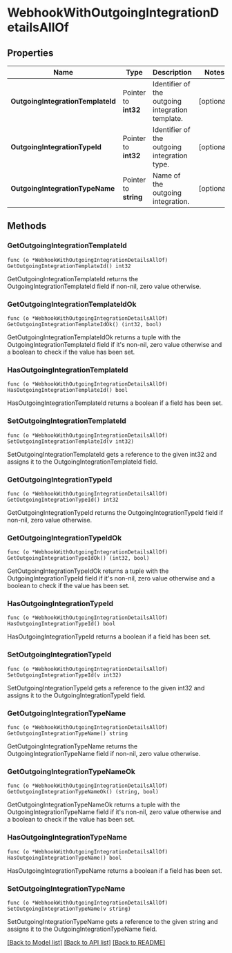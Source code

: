# WebhookWithOutgoingIntegrationDetailsAllOf

## Properties

Name | Type | Description | Notes
------------ | ------------- | ------------- | -------------
**OutgoingIntegrationTemplateId** | Pointer to **int32** | Identifier of the outgoing integration template. | [optional] 
**OutgoingIntegrationTypeId** | Pointer to **int32** | Identifier of the outgoing integration type. | [optional] 
**OutgoingIntegrationTypeName** | Pointer to **string** | Name of the outgoing integration. | [optional] 

## Methods

### GetOutgoingIntegrationTemplateId

`func (o *WebhookWithOutgoingIntegrationDetailsAllOf) GetOutgoingIntegrationTemplateId() int32`

GetOutgoingIntegrationTemplateId returns the OutgoingIntegrationTemplateId field if non-nil, zero value otherwise.

### GetOutgoingIntegrationTemplateIdOk

`func (o *WebhookWithOutgoingIntegrationDetailsAllOf) GetOutgoingIntegrationTemplateIdOk() (int32, bool)`

GetOutgoingIntegrationTemplateIdOk returns a tuple with the OutgoingIntegrationTemplateId field if it's non-nil, zero value otherwise
and a boolean to check if the value has been set.

### HasOutgoingIntegrationTemplateId

`func (o *WebhookWithOutgoingIntegrationDetailsAllOf) HasOutgoingIntegrationTemplateId() bool`

HasOutgoingIntegrationTemplateId returns a boolean if a field has been set.

### SetOutgoingIntegrationTemplateId

`func (o *WebhookWithOutgoingIntegrationDetailsAllOf) SetOutgoingIntegrationTemplateId(v int32)`

SetOutgoingIntegrationTemplateId gets a reference to the given int32 and assigns it to the OutgoingIntegrationTemplateId field.

### GetOutgoingIntegrationTypeId

`func (o *WebhookWithOutgoingIntegrationDetailsAllOf) GetOutgoingIntegrationTypeId() int32`

GetOutgoingIntegrationTypeId returns the OutgoingIntegrationTypeId field if non-nil, zero value otherwise.

### GetOutgoingIntegrationTypeIdOk

`func (o *WebhookWithOutgoingIntegrationDetailsAllOf) GetOutgoingIntegrationTypeIdOk() (int32, bool)`

GetOutgoingIntegrationTypeIdOk returns a tuple with the OutgoingIntegrationTypeId field if it's non-nil, zero value otherwise
and a boolean to check if the value has been set.

### HasOutgoingIntegrationTypeId

`func (o *WebhookWithOutgoingIntegrationDetailsAllOf) HasOutgoingIntegrationTypeId() bool`

HasOutgoingIntegrationTypeId returns a boolean if a field has been set.

### SetOutgoingIntegrationTypeId

`func (o *WebhookWithOutgoingIntegrationDetailsAllOf) SetOutgoingIntegrationTypeId(v int32)`

SetOutgoingIntegrationTypeId gets a reference to the given int32 and assigns it to the OutgoingIntegrationTypeId field.

### GetOutgoingIntegrationTypeName

`func (o *WebhookWithOutgoingIntegrationDetailsAllOf) GetOutgoingIntegrationTypeName() string`

GetOutgoingIntegrationTypeName returns the OutgoingIntegrationTypeName field if non-nil, zero value otherwise.

### GetOutgoingIntegrationTypeNameOk

`func (o *WebhookWithOutgoingIntegrationDetailsAllOf) GetOutgoingIntegrationTypeNameOk() (string, bool)`

GetOutgoingIntegrationTypeNameOk returns a tuple with the OutgoingIntegrationTypeName field if it's non-nil, zero value otherwise
and a boolean to check if the value has been set.

### HasOutgoingIntegrationTypeName

`func (o *WebhookWithOutgoingIntegrationDetailsAllOf) HasOutgoingIntegrationTypeName() bool`

HasOutgoingIntegrationTypeName returns a boolean if a field has been set.

### SetOutgoingIntegrationTypeName

`func (o *WebhookWithOutgoingIntegrationDetailsAllOf) SetOutgoingIntegrationTypeName(v string)`

SetOutgoingIntegrationTypeName gets a reference to the given string and assigns it to the OutgoingIntegrationTypeName field.


[[Back to Model list]](../README.md#documentation-for-models) [[Back to API list]](../README.md#documentation-for-api-endpoints) [[Back to README]](../README.md)


